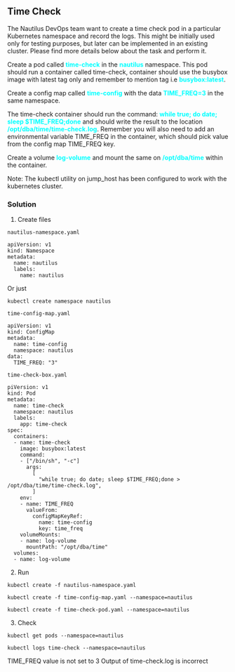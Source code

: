 ## Time Check

The Nautilus DevOps team want to create a time check pod in a particular Kubernetes namespace and record the logs. This might be initially used only for testing purposes, but later can be implemented in an existing cluster. Please find more details below about the task and perform it.


Create a pod called <span style='color:cyan'>**time-check**</span> in the <span style='color:cyan'>**nautilus**</span> namespace. This pod should run a container called time-check, container should use the busybox image with latest tag only and remember to mention tag i.e <span style='color:cyan'>**busybox:latest**</span>.

Create a config map called <span style='color:cyan'>**time-config**</span> with the data <span style='color:cyan'>**TIME_FREQ=3**</span> in the same namespace.

The time-check container should run the command: <span style='color:cyan'>**while true; do date; sleep $TIME_FREQ;done**</span> and should write the result to the location <span style='color:cyan'>**/opt/dba/time/time-check.log**</span>. Remember you will also need to add an environmental variable TIME_FREQ in the container, which should pick value from the config map TIME_FREQ key.

Create a volume <span style='color:cyan'>**log-volume**</span> and mount the same on <span style='color:cyan'>**/opt/dba/time**</span> within the container.

Note: The kubectl utility on jump_host has been configured to work with the kubernetes cluster.

### Solution
1. Create files

```nautilus-namespace.yaml```
```
apiVersion: v1
kind: Namespace
metadata:
  name: nautilus
  labels:
    name: nautilus
```
Or just
```
kubectl create namespace nautilus
```


```time-config-map.yaml```
```
apiVersion: v1
kind: ConfigMap
metadata:
  name: time-config
  namespace: nautilus
data:
  TIME_FREQ: "3"
```

```time-check-box.yaml```
```
piVersion: v1
kind: Pod
metadata:
  name: time-check
  namespace: nautilus
  labels:
    app: time-check
spec:
  containers:
  - name: time-check
    image: busybox:latest
    command: 
    - ["/bin/sh", "-c"]
      args:
        [
          "while true; do date; sleep $TIME_FREQ;done > /opt/dba/time/time-check.log",
        ]
    env:
    - name: TIME_FREQ
      valueFrom:
        configMapKeyRef:
          name: time-config
          key: time_freq
    volumeMounts:
    - name: log-volume
      mountPath: "/opt/dba/time"
  volumes:
  - name: log-volume
```

2. Run
```
kubectl create -f nautilus-namespace.yaml
```
```
kubectl create -f time-config-map.yaml --namespace=nautilus
```
```
kubectl create -f time-check-pod.yaml --namespace=nautilus
```

3. Check
```
kubectl get pods --namespace=nautilus
```
```
kubectl logs time-check --namespace=nautilus
```

TIME_FREQ value is not set to 3
Output of time-check.log is incorrect

